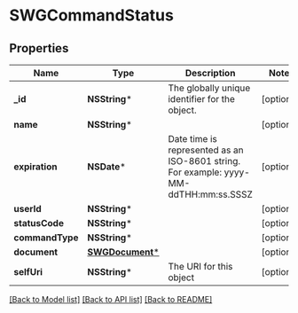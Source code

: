 # SWGCommandStatus

## Properties
Name | Type | Description | Notes
------------ | ------------- | ------------- | -------------
**_id** | **NSString*** | The globally unique identifier for the object. | [optional] 
**name** | **NSString*** |  | [optional] 
**expiration** | **NSDate*** | Date time is represented as an ISO-8601 string. For example: yyyy-MM-ddTHH:mm:ss.SSSZ | [optional] 
**userId** | **NSString*** |  | [optional] 
**statusCode** | **NSString*** |  | [optional] 
**commandType** | **NSString*** |  | [optional] 
**document** | [**SWGDocument***](SWGDocument.md) |  | [optional] 
**selfUri** | **NSString*** | The URI for this object | [optional] 

[[Back to Model list]](../README.md#documentation-for-models) [[Back to API list]](../README.md#documentation-for-api-endpoints) [[Back to README]](../README.md)


